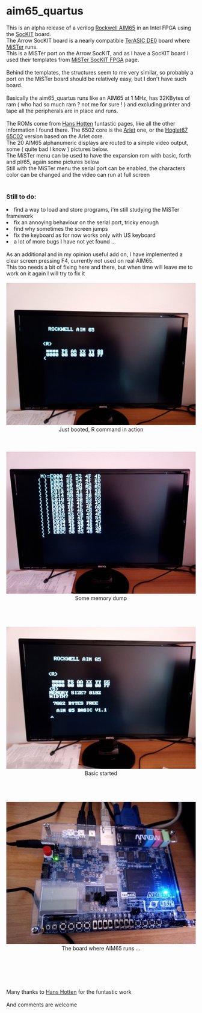 # aim65_quartus
This is an alpha release of a verilog <a href="https://en.wikipedia.org/wiki/AIM-65">Rockwell AIM65</a> in an Intel FPGA using the <a href="https://www.arrow.com/en/products/sockit/arrow-development-toolsArrow">SocKIT</a> board.<br>
The Arrow SocKIT board is a nearly compatible <a href="http://www.terasic.com.tw/cgi-bin/page/archive.pl?Language=English&No=364">TerASIC DE0</a> board where <a href="https://github.com/MiSTer-devel">MiSTer</a> runs.<br>
This is a MiSTer port on the Arrow SocKIT, and as I have a SocKIT board I used their templates from <a href="https://github.com/sockitfpga">MiSTer SocKIT FPGA</a> page.<br><br>
Behind the templates, the structures seem to me very similar, so probably a port on the MiSTer board should be relatively easy, but I don't have such board.<br>
<br>
Basically the aim65_quartus runs like an AIM65 at 1 MHz, has 32KBytes of ram ( who had so much ram ? not me for sure ! ) and excluding printer and tape all the peripherals are in place and runs.<br>
<br>The ROMs come from <a href="http://retro.hansotten.nl/6502-sbc/aim-65/">Hans Hotten</a> funtastic pages, like all the other information I found there.
The 6502 core is the <a href="http://https://github.com/Arlet/verilog-6502">Arlet</a> one, or the <a href="https://github.com/hoglet67/CoPro6502/tree/master/src/Arlet">Hoglet67 65C02</a> version based on the Arlet core.<br>
The 20 AIM65 alphanumeric displays are routed to a simple video output, some ( quite bad I know ) pictures below.<br>
The MiSTer menu can be used to have the expansion rom with basic, forth and pl/65, again some pictures below<br>
Still with the MiSTer menu the serial port can be enabled, the characters color can be changed and the video can run at full screen<br>
<br>
<h3>Still to do:</h3>
<li>find a way to load and store programs, i'm still studying the MiSTer framework</li>
<li>fix an annoying behaviour on the serial port, tricky enough</li>
<li>find why sometimes the screen jumps</li>
<li>fix the keyboard as for now works only with US keyboard</li>
<li>a lot of more bugs I have not yet found ...</li>
<br>
As an additional and in my opinion useful add on, I have implemented a clear screen pressing F4, currently not used on real AIM65.<br>
This too needs a bit of fixing here and there, but when time will leave me to work on it again I will try to fix it<br>
<br>
<img src="screenshots/R_command.jpg" />
<center>Just booted, R command in action</center><br><br><br>
<img src="screenshots/memdump.jpg" />
<center>Some memory dump</center><br><br><br><br>
<img src="screenshots/basic.jpg" />
<center>Basic started</center><br><br><br><br>
<img src="screenshots/sockit.jpg" />
<center>The board where AIM65 runs ...</center><br><br><br><br><br>

Many thanks to <a href="http://retro.hansotten.nl/6502-sbc/aim-65/">Hans Hotten</a> for the funtastic work<br>
<br>And comments are welcome


